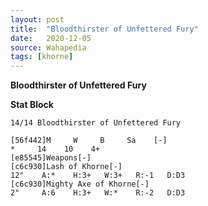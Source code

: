 ```yaml
---
layout: post
title:  "Bloodthirster of Unfettered Fury"
date:   2020-12-05
source: Wahapedia
tags: [khorne]
---
```


**Bloodthirster of Unfettered Fury**

**Stat Block**
```
14/14 Bloodthirster of Unfettered Fury
```

```
[56f442]M     W     B     Sa    [-]
*     14    10    4+    
[e85545]Weapons[-]
[c6c930]Lash of Khorne[-]
12"    A:*    H:3+   W:3+   R:-1   D:D3  
[c6c930]Mighty Axe of Khorne[-]
2"     A:6    H:3+   W:*    R:-2   D:D3  
```


